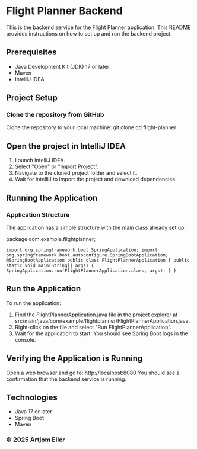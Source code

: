 # Flight Planner Backend

This is the backend service for the Flight Planner application. This README provides instructions on how to set up and run the backend project.

## Prerequisites

- Java Development Kit (JDK) 17 or later
- Maven
- IntelliJ IDEA

## Project Setup

### Clone the repository from GitHub
Clone the repository to your local machine:
    git clone <repository-url>
    cd flight-planner

## Open the project in IntelliJ IDEA
1. Launch IntelliJ IDEA.
2. Select "Open" or "Import Project".
3. Navigate to the cloned project folder and select it.
4. Wait for IntelliJ to import the project and download dependencies.

## Running the Application

### Application Structure

The application has a simple structure with the main class already set up:


package com.example.flightplanner;

`import org.springframework.boot.SpringApplication;
import org.springframework.boot.autoconfigure.SpringBootApplication;
@SpringBootApplication
public class FlightPlannerApplication {
public static void main(String[] args) {
SpringApplication.run(FlightPlannerApplication.class, args);
}
}`

## Run the Application
To run the application:

1. Find the FlightPlannerApplication.java file in the project explorer at src/main/java/com/example/flightplanner/FlightPlannerApplication.java.
2. Right-click on the file and select "Run FlightPlannerApplication".
3. Wait for the application to start. You should see Spring Boot logs in the console.

## Verifying the Application is Running
Open a web browser and go to:
http://localhost:8080
You should see a confirmation that the backend service is running.

## Technologies
- Java 17 or later
- Spring Boot
- Maven

### © 2025 Artjom Eller